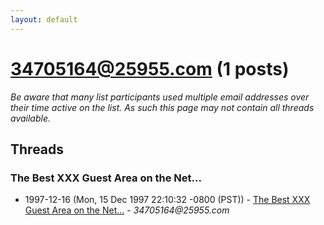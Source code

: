 ```yaml
---
layout: default
---
```


# 34705164@25955.com (1 posts)

_Be aware that many list participants used multiple email addresses over their time active on the list. As such this page may not contain all threads available._

## Threads

### The Best XXX Guest Area on the Net...
+ 1997-12-16 (Mon, 15 Dec 1997 22:10:32 -0800 (PST)) - [The Best XXX Guest Area on the Net...](/archive/1997/12/9bdfacb3ef73739aa34fb4c392a40d2407ceff115db71f0eb13c7a2bf4483f36) - _34705164@25955.com_

